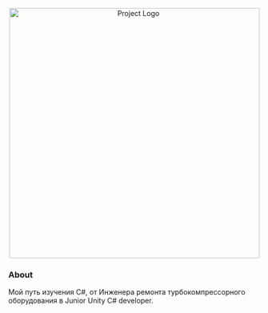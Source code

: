 <p align="center">
      <img src="https://i.ibb.co/1n8HdxN/Hello-World.jpg" alt="Project Logo" width="500">

### About
Мой путь изучения C#, от Инженера ремонта турбокомпрессорного оборудования в Junior Unity C# developer.
